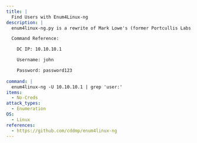 ```yaml
---
title: |
  Find Users with Enum4Linux-ng
description: |
  enum4linux-ng.py is a rewrite of Mark Lowe's (former Portcullis Labs now Cisco CX Security Labs) enum4linux.pl, a tool for enumerating information from Windows and Samba systems, aimed for security professionals and CTF players. The tool is mainly a wrapper around the Samba tools nmblookup, net, rpcclient and smbclient.

  Command Reference:

  	DC IP: 10.10.10.1

  	Username: john

  	Password: password123
    
command: |
  enum4linux-ng -U 10.10.10.1 | grep 'user:'
items:
  - No-Creds
attack_types:
  - Enumeration
OS:
  - Linux
references:
  - https://github.com/cddmp/enum4linux-ng
---
```

